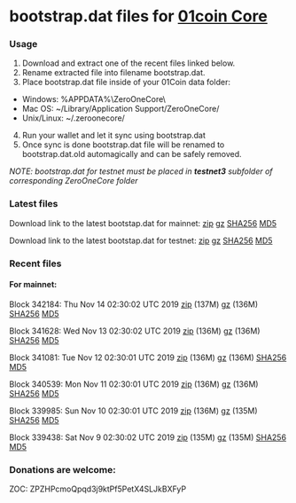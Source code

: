 # bootstrap.dat files for [01coin Core](https://01coin.io)

### Usage

1. Download and extract one of the recent files linked below.
2. Rename extracted file into filename bootstrap.dat.
3. Place bootstrap.dat file inside of your 01Coin data folder:
 - Windows: %APPDATA%\ZeroOneCore\
 - Mac OS: ~/Library/Application Support/ZeroOneCore/
 - Unix/Linux: ~/.zeroonecore/
4. Run your wallet and let it sync using bootstrap.dat
5. Once sync is done bootstrap.dat file will be renamed to bootstrap.dat.old automagically and can be safely removed.

_NOTE: bootstrap.dat for testnet must be placed in **testnet3** subfolder of corresponding ZeroOneCore folder_

### Latest files
Download link to the latest bootstap.dat for mainnet: [zip](https://files.01coin.io/mainnet/bootstrap.dat.zip) [gz](https://files.01coin.io/mainnet/bootstrap.dat.tar.gz) [SHA256](https://files.01coin.io/mainnet/sha256.txt) [MD5](https://files.01coin.io/mainnet/md5.txt)

Download link to the latest bootstap.dat for testnet: [zip](https://files.01coin.io/testnet/bootstrap.dat.zip) [gz](https://files.01coin.io/testnet/bootstrap.dat.tar.gz) [SHA256](https://files.01coin.io/testnet/sha256.txt) [MD5](https://files.01coin.io/testnet/md5.txt)

### Recent files

#### For mainnet:

Block 342184: Thu Nov 14 02:30:02 UTC 2019 [zip](https://files.01coin.io/mainnet/2019-11-14/bootstrap.dat.zip) (137M) [gz](https://files.01coin.io/mainnet/2019-11-14/bootstrap.dat.tar.gz) (136M) [SHA256](https://files.01coin.io/mainnet/2019-11-14/sha256.txt) [MD5](https://files.01coin.io/mainnet/2019-11-14/md5.txt)

Block 341628: Wed Nov 13 02:30:02 UTC 2019 [zip](https://files.01coin.io/mainnet/2019-11-13/bootstrap.dat.zip) (136M) [gz](https://files.01coin.io/mainnet/2019-11-13/bootstrap.dat.tar.gz) (136M) [SHA256](https://files.01coin.io/mainnet/2019-11-13/sha256.txt) [MD5](https://files.01coin.io/mainnet/2019-11-13/md5.txt)

Block 341081: Tue Nov 12 02:30:01 UTC 2019 [zip](https://files.01coin.io/mainnet/2019-11-12/bootstrap.dat.zip) (136M) [gz](https://files.01coin.io/mainnet/2019-11-12/bootstrap.dat.tar.gz) (136M) [SHA256](https://files.01coin.io/mainnet/2019-11-12/sha256.txt) [MD5](https://files.01coin.io/mainnet/2019-11-12/md5.txt)

Block 340539: Mon Nov 11 02:30:01 UTC 2019 [zip](https://files.01coin.io/mainnet/2019-11-11/bootstrap.dat.zip) (136M) [gz](https://files.01coin.io/mainnet/2019-11-11/bootstrap.dat.tar.gz) (136M) [SHA256](https://files.01coin.io/mainnet/2019-11-11/sha256.txt) [MD5](https://files.01coin.io/mainnet/2019-11-11/md5.txt)

Block 339985: Sun Nov 10 02:30:01 UTC 2019 [zip](https://files.01coin.io/mainnet/2019-11-10/bootstrap.dat.zip) (136M) [gz](https://files.01coin.io/mainnet/2019-11-10/bootstrap.dat.tar.gz) (135M) [SHA256](https://files.01coin.io/mainnet/2019-11-10/sha256.txt) [MD5](https://files.01coin.io/mainnet/2019-11-10/md5.txt)

Block 339438: Sat Nov  9 02:30:02 UTC 2019 [zip](https://files.01coin.io/mainnet/2019-11-09/bootstrap.dat.zip) (135M) [gz](https://files.01coin.io/mainnet/2019-11-09/bootstrap.dat.tar.gz) (135M) [SHA256](https://files.01coin.io/mainnet/2019-11-09/sha256.txt) [MD5](https://files.01coin.io/mainnet/2019-11-09/md5.txt)


### Donations are welcome:

ZOC: ZPZHPcmoQpqd3j9ktPf5PetX4SLJkBXFyP
